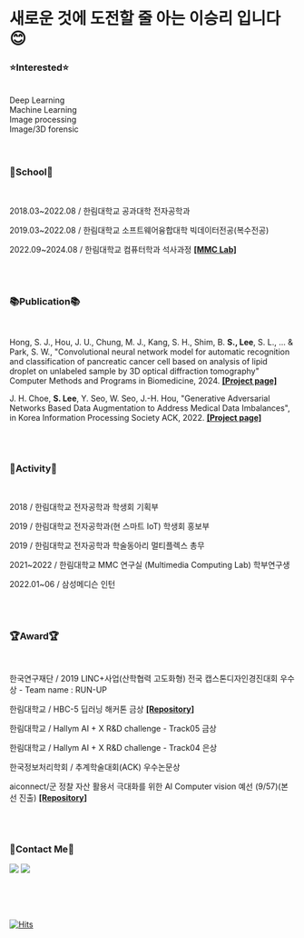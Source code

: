 # 새로운 것에 도전할 줄 아는 이승리 입니다 😊
  
  ### **:star:Interested:star:**<br>
  <br>
  Deep Learning<br>
  Machine Learning<br>
  Image processing<br>
  Image/3D forensic<br>

  <br>
  <br>

  ### 🏫School🏫 <br>
  <br>
  
  2018.03~2022.08 / 한림대학교 공과대학 전자공학과
  
  2019.03~2022.08 / 한림대학교 소프트웨어융합대학 빅데이터전공(복수전공)
  
  2022.09~2024.08 / 한림대학교 컴퓨터학과 석사과정 [**[MMC Lab]**](https://sites.google.com/view/juhouhallym/home)
  
  <br>
  <br>

  ### 📚Publication📚 <br>
  <br>
  
  Hong, S. J., Hou, J. U., Chung, M. J., Kang, S. H., Shim, B. **S., Lee**, S. L., ... & Park, S. W., "Convolutional neural network model for automatic recognition and classification of pancreatic cancer cell based on analysis of lipid droplet on unlabeled sample by 3D optical diffraction tomography" Computer Methods and Programs in Biomedicine, 2024. [**[Project page]**](https://github.com/tmdrn9/Medical-Identification_of_pancreatic_cancer)
  
  J. H. Choe, **S. Lee**, Y. Seo, W. Seo, J.-H. Hou, "Generative Adversarial Networks Based Data Augmentation to Address Medical Data Imbalances", in Korea Information Processing Society ACK, 2022. [**[Project page]**](https://github.com/tmdrn9/Capston-GAN_based_Synthetic_Medical_Image_Augmentation)
  
  <br>
  <br>
  
  ### 🎵Activity🎵 <br>
  <br>
  
  2018 / 한림대학교 전자공학과 학생회 기획부
  
  2019 / 한림대학교 전자공학과(현 스마트 IoT) 학생회 홍보부

  2019 / 한림대학교 전자공학과 학술동아리 멀티플렉스 총무
  
  2021~2022 / 한림대학교 MMC 연구실 (Multimedia Computing Lab) 학부연구생
  
  2022.01~06 / 삼성메디슨 인턴
  
  <br>
  <br>
  
  ### 🏆Award🏆 <br>
  <br>
  
  한국연구재단 / 2019 LINC+사업(산학협력 고도화형) 전국 캡스톤디자인경진대회 우수상 - Team name : RUN-UP

  한림대학교 / HBC-5 딥러닝 해커톤 금상 [**[Repository]**](https://github.com/tmdrn9/HBC-Hackathon)

  한림대학교 / Hallym AI + X R&D challenge - Track05 금상

  한림대학교 / Hallym AI + X R&D challenge - Track04 은상

  한국정보처리학회 / 추계학술대회(ACK) 우수논문상

  aiconnect/군 정찰 자산 활용서 극대화를 위한 AI Computer vision 예선 (9/57)(본선 진출) [**[Repository]**](https://github.com/tmdrn9/Building_Change_Detection)

  <br>
  <br>
  
  ### :pushpin:Contact Me:pushpin:<br>
  <a href="tmdrn9912@gmail.com"><img src="https://img.shields.io/badge/Gmail-EA4335?style=flat-square&logo=Gmail&logoColor=white"/></a> <a href="https://www.instagram.com/tmdrn99/"><img src="https://img.shields.io/badge/Instagram-E4405F?style=flat-square&logo=Instagram&logoColor=white"/></a>
  
  <br>
  <br>
  <br>
  
  [![Hits](https://hits.seeyoufarm.com/api/count/incr/badge.svg?url=https%3A%2F%2Fgithub.com%2Ftmdrn9&count_bg=%23FFE55C&title_bg=%23555555&icon=&icon_color=%23E7E7E7&title=HELLO&edge_flat=false)](https://hits.seeyoufarm.com)
  <br>
  <br>
  <br>
</div>

